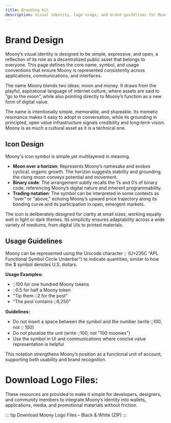 ```yaml
---
title: Branding Kit
description: Visual identity, logo usage, and brand guidelines for Moony
---
```


# Brand Design

Moony’s visual identity is designed to be simple, expressive, and open, a reflection of its role as a decentralized public asset that belongs to everyone. This page defines the core name, symbol, and usage conventions that ensure Moony is represented consistently across applications, communications, and interfaces. 

The name Moony blends two ideas: moon and money. It draws from the playful, aspirational language of internet culture, where assets are said to “go to the moon”, while also pointing directly to Moony’s function as a new form of digital value. 

The name is intentionally simple, memorable, and shareable. Its memetic resonance makes it easy to adopt in conversation, while its grounding in principled, open value infrastructure signals credibility and long‑term vision. Moony is as much a cultural asset as it is a technical one.

## Icon Design

Moony's icon symbol is simple yet multilayered in meaning. 

* **Moon over a horizon**: Represents Moony’s namesake and evokes cyclical, organic growth. The horizon suggests stability and grounding; the rising moon conveys potential and movement.
* **Binary code**: The arrangement subtly recalls the 1’s and 0’s of binary code, referencing Moony’s digital nature and inherent programmability.
* **Trading notation**: The symbol can be interpreted in some contexts as “over” or “above,” echoing Moony’s upward price trajectory along its bonding curve and its participation in open, emergent markets.

The icon is deliberately designed for clarity at small sizes, working equally well in light or dark themes. Its simplicity ensures adaptability across a wide variety of mediums, from digital UIs to printed materials.

## Usage Guidelines

Moony can be represented using the Unicode character ⍜ (U+235C “APL Functional Symbol Circle Underbar”) to indicate quantities, similar to how the $ symbol denotes U.S. dollars.

**Usage Examples:**

* ⍜100 for one hundred Moony tokens
* ⍜0.5 for half a Moony token
* "Tip them ⍜2 for the post"
* "The pool contains ⍜8,250"

**Guidelines:**

* Do not insert a space between the symbol and the number (write ⍜100, not ⍜ 100)
* Do not pluralize the unit (write ⍜100, not "100 moonies")
* Use the symbol in UI and communications where concise value representation is helpful

This notation strengthens Moony’s position as a functional unit of account, supporting both usability and brand recognition.

# Download Logo Files:

These resources are provided to make it simple for developers, designers, and community members to integrate Moony’s identity into wallets, applications, media, and promotional materials without friction.

::: tip 
Download Moony Logo Files – Black & White (ZIP)
:::